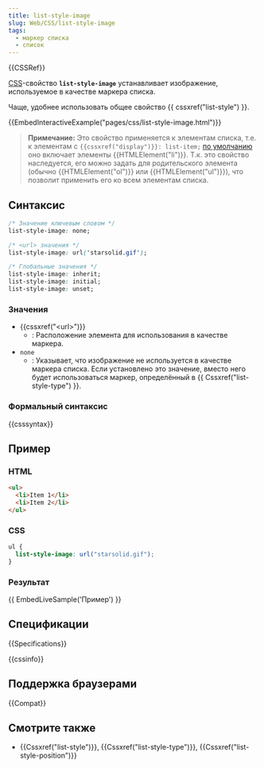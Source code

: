 ```yaml
---
title: list-style-image
slug: Web/CSS/list-style-image
tags:
  - маркер списка
  - список
---
```

{{CSSRef}}

[CSS](/ru/docs/Web/CSS)-свойство **`list-style-image`** устанавливает изображение, используемое в качестве маркера списка.

Чаще, удобнее использовать общее свойство {{ cssxref("list-style") }}.

{{EmbedInteractiveExample("pages/css/list-style-image.html")}}

> **Примечание:** Это свойство применяется к элементам списка, т.е. к элементам с `{{cssxref("display")}}: list-item;` [по умолчанию](https://www.w3.org/TR/html5/rendering.html#lists) оно включает элементы {{HTMLElement("li")}}. Т.к. это свойство наследуется, его можно задать для родительского элемента (обычно {{HTMLElement("ol")}} или {{HTMLElement("ul")}}), что позволит применить его ко всем элементам списка.

## Синтаксис

```css
/* Значение ключевым словом */
list-style-image: none;

/* <url> значения */
list-style-image: url('starsolid.gif');

/* Глобальные значения */
list-style-image: inherit;
list-style-image: initial;
list-style-image: unset;
```

### Значения

- {{cssxref("&lt;url&gt;")}}
  - : Расположение элемента для использования в качестве маркера.
- `none`
  - : Указывает, что изображение не используется в качестве маркера списка. Если установлено это значение, вместо него будет использоваться маркер, определённый в {{ Cssxref("list-style-type") }}.

### Формальный синтаксис

{{csssyntax}}

## Пример

### HTML

```html
<ul>
  <li>Item 1</li>
  <li>Item 2</li>
</ul>
```

### CSS

```css
ul {
  list-style-image: url("starsolid.gif");
}
```

### Результат

{{ EmbedLiveSample('Пример') }}

## Спецификации

{{Specifications}}

{{cssinfo}}

## Поддержка браузерами

{{Compat}}

## Смотрите также

- {{Cssxref("list-style")}}, {{Cssxref("list-style-type")}}, {{Cssxref("list-style-position")}}

